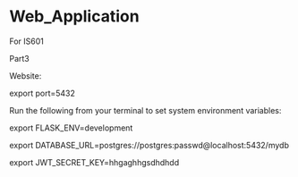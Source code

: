 # Web_Application
For IS601

Part3

Website: [](http://web-application-part3-huan.herokuapp.com/)

export port=5432


Run the following from your terminal to set system environment variables:

export FLASK_ENV=development

export DATABASE_URL=postgres://postgres:passwd@localhost:5432/mydb

export JWT_SECRET_KEY=hhgaghhgsdhdhdd